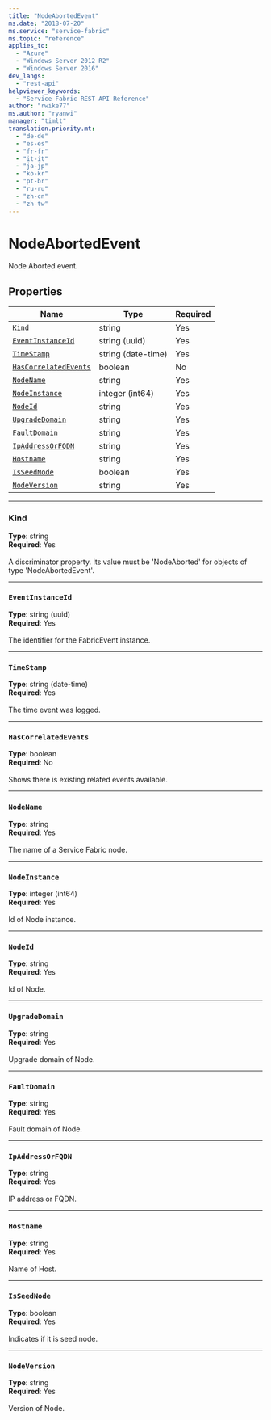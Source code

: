 ```yaml
---
title: "NodeAbortedEvent"
ms.date: "2018-07-20"
ms.service: "service-fabric"
ms.topic: "reference"
applies_to: 
  - "Azure"
  - "Windows Server 2012 R2"
  - "Windows Server 2016"
dev_langs: 
  - "rest-api"
helpviewer_keywords: 
  - "Service Fabric REST API Reference"
author: "rwike77"
ms.author: "ryanwi"
manager: "timlt"
translation.priority.mt: 
  - "de-de"
  - "es-es"
  - "fr-fr"
  - "it-it"
  - "ja-jp"
  - "ko-kr"
  - "pt-br"
  - "ru-ru"
  - "zh-cn"
  - "zh-tw"
---
```

# NodeAbortedEvent

Node Aborted event.

## Properties
| Name | Type | Required |
| --- | --- | --- |
| [`Kind`](#kind) | string | Yes |
| [`EventInstanceId`](#eventinstanceid) | string (uuid) | Yes |
| [`TimeStamp`](#timestamp) | string (date-time) | Yes |
| [`HasCorrelatedEvents`](#hascorrelatedevents) | boolean | No |
| [`NodeName`](#nodename) | string | Yes |
| [`NodeInstance`](#nodeinstance) | integer (int64) | Yes |
| [`NodeId`](#nodeid) | string | Yes |
| [`UpgradeDomain`](#upgradedomain) | string | Yes |
| [`FaultDomain`](#faultdomain) | string | Yes |
| [`IpAddressOrFQDN`](#ipaddressorfqdn) | string | Yes |
| [`Hostname`](#hostname) | string | Yes |
| [`IsSeedNode`](#isseednode) | boolean | Yes |
| [`NodeVersion`](#nodeversion) | string | Yes |

____
### Kind
__Type__: string <br/>
__Required__: Yes <br/>
<br/>
A discriminator property. Its value must be 'NodeAborted' for objects of type 'NodeAbortedEvent'.

____
### `EventInstanceId`
__Type__: string (uuid) <br/>
__Required__: Yes<br/>
<br/>
The identifier for the FabricEvent instance.

____
### `TimeStamp`
__Type__: string (date-time) <br/>
__Required__: Yes<br/>
<br/>
The time event was logged.

____
### `HasCorrelatedEvents`
__Type__: boolean <br/>
__Required__: No<br/>
<br/>
Shows there is existing related events available.

____
### `NodeName`
__Type__: string <br/>
__Required__: Yes<br/>
<br/>
The name of a Service Fabric node.

____
### `NodeInstance`
__Type__: integer (int64) <br/>
__Required__: Yes<br/>
<br/>
Id of Node instance.

____
### `NodeId`
__Type__: string <br/>
__Required__: Yes<br/>
<br/>
Id of Node.

____
### `UpgradeDomain`
__Type__: string <br/>
__Required__: Yes<br/>
<br/>
Upgrade domain of Node.

____
### `FaultDomain`
__Type__: string <br/>
__Required__: Yes<br/>
<br/>
Fault domain of Node.

____
### `IpAddressOrFQDN`
__Type__: string <br/>
__Required__: Yes<br/>
<br/>
IP address or FQDN.

____
### `Hostname`
__Type__: string <br/>
__Required__: Yes<br/>
<br/>
Name of Host.

____
### `IsSeedNode`
__Type__: boolean <br/>
__Required__: Yes<br/>
<br/>
Indicates if it is seed node.

____
### `NodeVersion`
__Type__: string <br/>
__Required__: Yes<br/>
<br/>
Version of Node.
